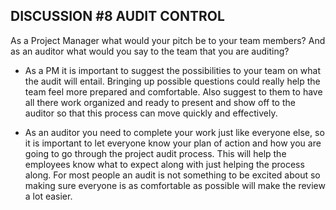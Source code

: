## DISCUSSION #8 AUDIT CONTROL

As a Project Manager what would your pitch be to your team members? And as an auditor what would you say to the team that you are auditing?

- As a PM it is important to suggest the possibilities to your team on what the audit will entail. Bringing up possible questions could really help the team feel more prepared and comfortable. Also suggest to them to have all there work organized and ready to present and show off to the auditor so that this process can move quickly and effectively.

- As an auditor you need to complete your work just like everyone else, so it is important to let everyone know your plan of action and how you are going to go through the project audit process. This will help the employees know what to expect along with just helping the process along. For most people an audit is not something to be excited about so making sure everyone is as comfortable as possible will make the review a lot easier.
